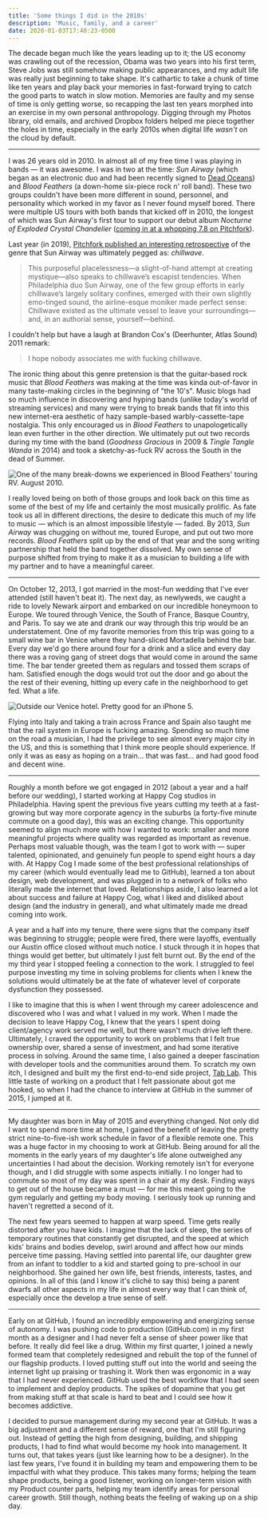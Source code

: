 ```yaml
---
title: 'Some things I did in the 2010s'
description: 'Music, family, and a career'
date: 2020-01-03T17:40:23-0500
---
```


The decade began much like the years leading up to it; the US economy was crawling out of the recession, Obama was two years into his first term, Steve Jobs was still somehow making public appearances, and my adult life was really just beginning to take shape. It's cathartic to take a chunk of time like ten years and play back your memories in fast-forward trying to catch the good parts to watch in slow motion. Memories are faulty and my sense of time is only getting worse, so recapping the last ten years morphed into an exercise in my own personal anthropology. Digging through my Photos library, old emails, and archived Dropbox folders helped me piece together the holes in time, especially in the early 2010s when digital life _wasn't_ on the cloud by default.

---

I was 26 years old in 2010. In almost all of my free time I was playing in bands — it was awesome. I was in two at the time: _Sun Airway_ (which began as an electronic duo and had been recently signed to [Dead Oceans](https://deadoceans.com)) and _Blood Feathers_ (a down-home six-piece rock n' roll band). These two groups couldn't have been more different in sound, personnel, and personality which worked in my favor as I never found myself bored. There were multiple US tours with both bands that kicked off in 2010, the longest of which was Sun Airway's first tour to support our debut album _Nocturne of Exploded Crystal Chandelier_ ([coming in at a whopping 7.8 on Pitchfork](https://pitchfork.com/reviews/albums/14780-nocturne-of-exploded-crystal-chandelier/)).

Last year (in 2019), [Pitchfork published an interesting retrospective](https://pitchfork.com/features/article/2010s-chillwave-best-coast-washed-out-neon-indian/) of the genre that Sun Airway was ultimately pegged as: _chillwave_.

> This purposeful placelessness—a slight-of-hand attempt at creating mystique—also speaks to chillwave’s escapist tendencies. When Philadelphia duo Sun Airway, one of the few group efforts in early chillwave’s largely solitary confines, emerged with their own slightly emo-tinged sound, the airline-esque moniker made perfect sense: Chillwave existed as the ultimate vessel to leave your surroundings—and, in an authorial sense, yourself—behind.

I couldn't help but have a laugh at Brandon Cox's (Deerhunter, Atlas Sound) 2011 remark:

> I hope nobody associates me with fucking chillwave.

The ironic thing about this genre pretension is that the guitar-based rock music that _Blood Feathers_ was making at the time was kinda out-of-favor in many taste-making circles in the beginning of "the 10's". Music blogs had so much influence in discovering and hyping bands (unlike today's world of streaming services) and many were trying to break bands that fit into this new internet-era aesthetic of hazy sample-based warbly-cassette-tape nostalgia. This only encouraged us in _Blood Feathers_ to unapologetically lean even further in the other direction. We ultimately put out two records during my time with the band (_Goodness Gracious_ in 2009 & _Tingle Tangle Wanda_ in 2014) and took a sketchy-as-fuck RV across the South in the dead of Summer.

![One of the many break-downs we experienced in Blood Feathers' touring RV. August 2010.](/assets/what-i-did-in-the-2010s/rv.jpg)

I really loved being on both of those groups and look back on this time as some of the best of my life and certainly the most musically prolific. As fate took us all in different directions, the desire to dedicate this much of my life to music — which is an almost impossible lifestyle — faded. By 2013, _Sun Airway_ was chugging on without me, toured Europe, and put out two more records. _Blood Feathers_ split up by the end of that year and the song writing partnership that held the band together dissolved. My own sense of purpose shifted from trying to make it as a musician to building a life with my partner and to have a meaningful career.

---

On October 12, 2013, I got married in the most-fun wedding that I've ever attended (still haven't beat it). The next day, as newlyweds, we caught a ride to lovely Newark airport and embarked on our incredible honeymoon to Europe. We toured through Venice, the South of France, Basque Country, and Paris. To say we ate and drank our way through this trip would be an understatement. One of my favorite memories from this trip was going to a small wine bar in Venice where they hand-sliced Mortadella behind the bar. Every day we'd go there around four for a drink and a slice and every day there was a roving gang of street dogs that would come in around the same time. The bar tender greeted them as regulars and tossed them scraps of ham. Satisfied enough the dogs would trot out the door and go about the the rest of their evening, hitting up every cafe in the neighborhood to get fed. What a life.

![Outside our Venice hotel. Pretty good for an iPhone 5.](/assets/what-i-did-in-the-2010s/venice.jpg)

Flying into Italy and taking a train across France and Spain also taught me that the rail system in Europe is fucking amazing. Spending so much time on the road a musician, I had the privilege to see almost every major city in the US, and this is something that I think more people should experience. If only it was as easy as hoping on a train... that was fast... and had good food and decent wine.

---

Roughly a month before we got engaged in 2012 (about a year and a half before our wedding), I started working at Happy Cog studios in Philadelphia. Having spent the previous five years cutting my teeth at a fast-growing but way more corporate agency in the suburbs (a forty-five minute commute on a good day), this was an exciting change. This opportunity seemed to align much more with how I wanted to work: smaller and more meaningful projects where quality was regarded as important as revenue. Perhaps most valuable though, was the team I got to work with — super talented, opinionated, and genuinely fun people to spend eight hours a day with. At Happy Cog I made some of the best professional relationships of my career (which would eventually lead me to GitHub), learned a ton about design, web development, and was plugged in to a network of folks who literally made the internet that loved. Relationships aside, I also learned a lot about success and failure at Happy Cog, what I liked and disliked about design (and the industry in general), and what ultimately made me dread coming into work.

A year and a half into my tenure, there were signs that the company itself was beginning to struggle; people were fired, there were layoffs, eventually our Austin office closed without much notice. I stuck through it in hopes that things would get better, but ultimately I just felt burnt out. By the end of the my third year I stopped feeling a connection to the work. I struggled to feel purpose investing my time in solving problems for clients when I knew the solutions would ultimately be at the fate of whatever level of corporate dysfunction they possessed.

I like to imagine that this is when I went through my career adolescence and discovered who I was and what I valued in my work. When I made the decision to leave Happy Cog, I knew that the years I spent doing client/agency work served me well, but there wasn't much drive left there. Ultimately, I craved the opportunity to work on problems that I felt true ownership over, shared a sense of investment, and had some iterative process in solving. Around the same time, I also gained a deeper fascination with developer tools and the communities around them. To scratch my own itch, I designed and built my the first end-to-end side project, [Tab Lab](/2015/02/06/tab-lab/). This little taste of working on a product that I felt passionate about got me hooked, so when I had the chance to interview at GitHub in the summer of 2015, I jumped at it.

---

My daughter was born in May of 2015 and everything changed. Not only did I want to spend more time at home, I gained the benefit of leaving the pretty strict nine-to-five-ish work schedule in favor of a flexible remote one. This was a huge factor in my choosing to work at GitHub. Being around for all the moments in the early years of my daughter's life alone outweighed any uncertainties I had about the decision. Working remotely isn't for everyone though, and I did struggle with some aspects initially. I no longer had to commute so most of my day was spent in a chair at my desk. Finding ways to get out of the house became a must — for me this meant going to the gym regularly and getting my body moving. I seriously took up running and haven't regretted a second of it.

The next few years seemed to happen at warp speed. Time gets really distorted after you have kids. I imagine that the lack of sleep, the series of temporary routines that constantly get disrupted, and the speed at which kids' brains and bodies develop, swirl around and affect how our minds perceive time passing. Having settled into parental life, our daughter grew from an infant to toddler to a kid and started going to pre-school in our neighborhood. She gained her own life, best friends, interests, tastes, and opinions. In all of this (and I know it's cliché to say this) being a parent dwarfs all other aspects in my life in almost every way that I can think of, especially once the develop a true sense of self.

---

Early on at GitHub, I found an incredibly empowering and energizing sense of autonomy. I was pushing code to production (GitHub.com) in my first month as a designer and I had never felt a sense of sheer power like that before. It really did feel like a drug. Within my first quarter, I joined a newly formed team that completely redesigned and rebuilt the top of the funnel of our flagship products. I loved putting stuff out into the world and seeing the internet light up praising or trashing it. Work then was ergonomic in a way that I had never experienced. GitHub used the best workflow that I had seen to implement and deploy products. The spikes of dopamine that you get from making stuff at that scale is hard to beat and I could see how it becomes addictive.

I decided to pursue management during my second year at GitHub. It was a big adjustment and a different sense of reward, one that I'm still figuring out. Instead of getting the high from designing, building, and shipping products, I had to find what would become my hook into management. It turns out, that takes years (just like learning how to be a designer). In the last few years, I've found it in building my team and empowering them to be impactful with what they produce. This takes many forms; helping the team shape products, being a good listener, working on longer-term vision with my Product counter parts, helping my team identify areas for personal career growth. Still though, nothing beats the feeling of waking up on a ship day.
